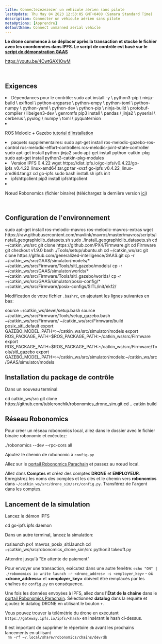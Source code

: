 ```yaml
---
title: Connectezezezezer un véhicule aérien sans pilote
lastUpdate: Thu May 04 2023 12:53:05 GMT+0400 (Samara Standard Time)
description: Connecter un véhicule aérien sans pilote
metaOptions: [Apprendre]
defaultName: Connect unmanned aerial vehicle
---
```


**Le drone commence à se déplacer après la transaction et stocke le fichier avec les coordonnées dans IPFS. Le script de contrôle est basé sur le [script de démonstration GAAS](https://github.com/generalized-intelligence/GAAS)**  

https://youtu.be/4CwtGAX1OwM

<br/>

## Exigences

<List>

<li> Dépendances pour le contrôle:

<LessonCodeWrapper language="bash">
sudo apt install -y \
	python3-pip \
	ninja-build \
	exiftool \
	python-argparse \
	python-empy \
	python-toml \
	python-numpy \
	python-yaml \
	python-dev \
	python-pip \
	ninja-build \
	protobuf-compiler \
	libeigen3-dev \
	genromfs
</LessonCodeWrapper>

<LessonCodeWrapper language="bash">
pip3 install \
	pandas \
	jinja2 \
	pyserial \
	cerberus \
	pyulog \
	numpy \
	toml \
	pyquaternion
</LessonCodeWrapper>

</li>

<li class="flex">

ROS Melodic + Gazebo [tutorial d'installation](http://wiki.ros.org/melodic/Installation)
</li>

<li>paquets supplémentaires:

<LessonCodeWrapper language="bash" codeClass="big-code">
sudo apt-get install ros-melodic-gazebo-ros-control ros-melodic-effort-controllers ros-melodic-joint-state-controller
sudo apt-get install python-jinja2
sudo apt-get install python-catkin-pkg
sudo apt-get install python3-catkin-pkg-modules
</LessonCodeWrapper>

</li>

<li>Version IPFS 0.4.22

<LessonCodeWrapper language="bash" codeClass="big-code">
wget https://dist.ipfs.io/go-ipfs/v0.4.22/go-ipfs_v0.4.22_linux-amd64.tar.gz
tar -xvzf go-ipfs_v0.4.22_linux-amd64.tar.gz
cd go-ipfs
sudo bash install.sh
ipfs init
</LessonCodeWrapper>

</li>

<li>ipfshttpclient

<LessonCodeWrapper language="bash" codeClass="big-code">
pip3 install ipfshttpclient
</LessonCodeWrapper>

</li>

<li class="flex">

Nœud Robonomics (fichier binaire) (téléchargez la dernière version [ici](https://github.com/airalab/robonomics/releases))
</li>

</List>

<br/>

## Configuration de l'environnement

<LessonCodeWrapper language="bash" codeClass="big-code">
sudo apt-get install ros-melodic-mavros ros-melodic-mavros-extras
wget https://raw.githubusercontent.com/mavlink/mavros/master/mavros/scripts/install_geographiclib_datasets.sh
sudo ./install_geographiclib_datasets.sh
cd ~/catkin_ws/src
git clone https://github.com/PX4/Firmware.git
cd Firmware
git checkout v1.9.0
bash ./Tools/setup/ubuntu.sh
</LessonCodeWrapper>

<LessonCodeWrapper language="bash" codeClass="big-code">
cd ~/catkin_ws/src
git clone https://github.com/generalized-intelligence/GAAS.git
cp -r ~/catkin_ws/src/GAAS/simulator/models/* ~/catkin_ws/src/Firmware/Tools/sitl_gazebo/models/
cp -r ~/catkin_ws/src/GAAS/simulator/worlds/* ~/catkin_ws/src/Firmware/Tools/sitl_gazebo/worlds/
cp -r ~/catkin_ws/src/GAAS/simulator/posix-config/* ~/catkin_ws/src/Firmware/posix-configs/SITL/init/ekf2/
</LessonCodeWrapper>

Modification de votre fichier `.bashrc`, en ajoutant les lignes suivantes en bas:  

<LessonCodeWrapper language="json" codeClass="big-code">
source ~/catkin_ws/devel/setup.bash   
source ~/catkin_ws/src/Firmware/Tools/setup_gazebo.bash ~/catkin_ws/src/Firmware/ ~/catkin_ws/src/Firmware/build posix_sitl_default 
export GAZEBO_MODEL_PATH=:~/catkin_ws/src/simulator/models 
export ROS_PACKAGE_PATH=$ROS_PACKAGE_PATH:~/catkin_ws/src/Firmware 
export ROS_PACKAGE_PATH=$ROS_PACKAGE_PATH:~/catkin_ws/src/Firmware/Tools/sitl_gazebo
export GAZEBO_MODEL_PATH=:~/catkin_ws/src/simulator/models:~/catkin_ws/src/GAAS/simulator/models
</LessonCodeWrapper>  

  
## Installation du package de contrôle
Dans un nouveau terminal:

<LessonCodeWrapper language="bash" codeClass="big-code">
cd catkin_ws/src
git clone https://github.com/tubleronchik/robonomics_drone_sim.git
cd ..
catkin build
</LessonCodeWrapper>

## Réseau Robonomics

Pour créer un réseau robonomics local, allez dans le dossier avec le fichier binaire robonomic et exécutez:  

<LessonCodeWrapper language="bash">
./robonomics --dev --rpc-cors all
</LessonCodeWrapper>

Ajoutez le chemin de robonomic à `config.py`

<LessonImages imageClasses="mb" src="iris-drone/IPFS.jpg" alt="IPFS"/>

Allez sur le [portail Robonomics Parachain](https://polkadot.js.org/apps/?rpc=wss%3A%2F%2Fkusama.rpc.robonomics.network%2F#/) et passez au nœud local.

<LessonImages imageClasses="mb" src="iris-drone/localNode.jpg" alt="localNode"/>

Allez dans **Comptes** et créez des comptes **DRONE** et **EMPLOYEUR**. Enregistrez les noms des comptes et les clés et le chemin vers **robonomics** dans `~/catkin_ws/src/drone_sim/src/config.py`. Transférez de l'argent dans les comptes.

<LessonImages imageClasses="mb" src="iris-drone/addingAcc.jpg" alt="accounts"/>

## Lancement de la simulation
Lancez le démon IPFS

<LessonCodeWrapper language="bash">
cd go-ipfs
ipfs daemon
</LessonCodeWrapper>

Dans un autre terminal, lancez la simulation:

<LessonCodeWrapper language="bash">
roslaunch px4 mavros_posix_sitl.launch
cd ~/catkin_ws/src/robonomics_drone_sim/src
python3 takeoff.py
</LessonCodeWrapper>

Attendre jusqu'à "En attente de paiement" 

<LessonImages imageClasses="mb" src="iris-drone/launch.jpg" alt="launch"/>

Pour envoyer une transaction, exécutez dans une autre fenêtre:
`echo "ON" | ./robonomics io write launch -r <drone_addres> -s <employer_key>` - où **<drone_address>** et **<employer_key>** doivent être remplacés par les chaînes de `config.py` en conséquence.

Une fois les données envoyées à IPFS, allez dans l'**État de la chaîne** dans le [portail Robonomics Parachain](https://polkadot.js.org/apps/?rpc=wss%3A%2F%2Fkusama.rpc.robonomics.network%2F#/). Sélectionnez **datalog** dans la requête et ajoutez le datalog DRONE en utilisant le bouton `+`.


<LessonImages imageClasses="mb" src="iris-drone/datalog.jpg" alt="datalog"/>

Vous pouvez trouver la télémétrie du drone en exécutant `https://gateway.ipfs.io/ipfs/<hash>` en insérant le hash ci-dessus.

<LessonImages imageClasses="mb" src="iris-drone/output.jpg" alt="output"/>

Il est important de supprimer le répertoire `db` avant les prochains lancements en utilisant  
` rm -rf ~/.local/share/robonomics/chains/dev/db`
